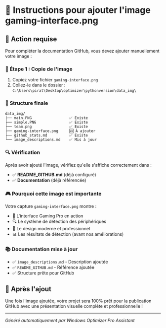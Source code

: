 # 📸 Instructions pour ajouter l'image gaming-interface.png

## 🎯 **Action requise**

Pour compléter la documentation GitHub, vous devez ajouter manuellement votre image :

### 📁 **Étape 1 : Copie de l'image**
1. Copiez votre fichier `gaming-interface.png`
2. Collez-le dans le dossier : `C:\Users\pirat\Desktop\optimizer\pythonversion\data_img\`

### 📂 **Structure finale**
```
data_img/
├── main.PNG                 ✅ Existe
├── simple.PNG               ✅ Existe  
├── team.png                 ✅ Existe
├── gaming-interface.png     🆕 À ajouter
├── github_stats.md          ✅ Existe
└── image_descriptions.md    ✅ Mis à jour
```

### 🔍 **Vérification**
Après avoir ajouté l'image, vérifiez qu'elle s'affiche correctement dans :
- ✅ **README_GITHUB.md** (déjà configuré)
- ✅ **Documentation** (déjà référencée)

### 🎮 **Pourquoi cette image est importante**
Votre capture `gaming-interface.png` montre :
- 🎯 L'interface Gaming Pro en action
- 🔍 Le système de détection des périphériques
- 🎨 Le design moderne et professionnel
- 📊 Les résultats de détection (avant nos améliorations)

### 📚 **Documentation mise à jour**
- ✅ `image_descriptions.md` - Description ajoutée
- ✅ `README_GITHUB.md` - Référence ajoutée
- ✅ Structure prête pour GitHub

## 🚀 **Après l'ajout**

Une fois l'image ajoutée, votre projet sera 100% prêt pour la publication GitHub avec une présentation visuelle complète et professionnelle !

---
*Généré automatiquement par Windows Optimizer Pro Assistant*
